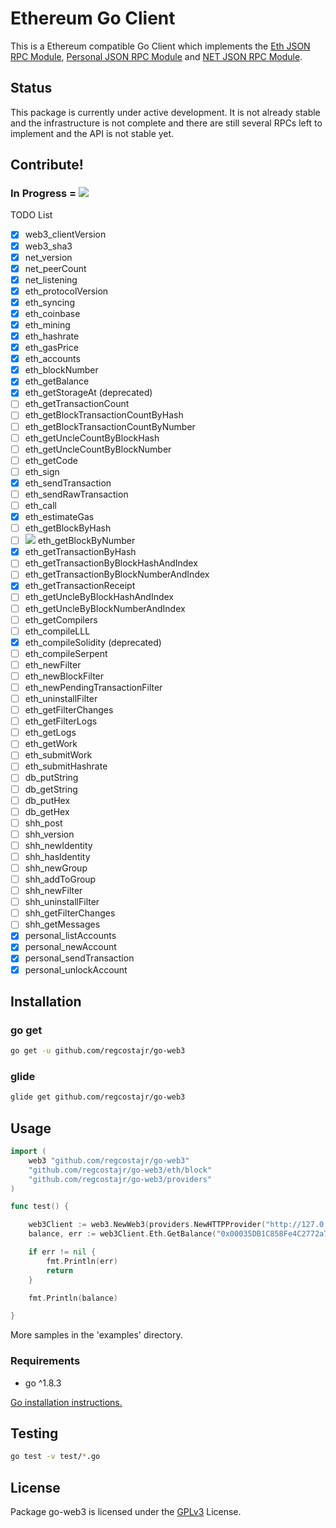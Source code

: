 # Ethereum Go Client

This is a Ethereum compatible Go Client
which implements the 
[Eth JSON RPC Module](https://github.com/ethereum/wiki/wiki/JSON-RPC),
[Personal JSON RPC Module](https://github.com/paritytech/parity/wiki/JSONRPC-personal-module) and
[NET JSON RPC Module](https://github.com/paritytech/parity/wiki/JSONRPC-net-module#net_version).

## Status

This package is currently under active development. It is not already stable and the infrastructure is not complete and there are still several RPCs left to implement and the API is not stable yet.

## Contribute!

### In Progress = ![](https://placehold.it/15/FFFF00/000000?text=+)

TODO List

- [x] web3_clientVersion                      
- [x] web3_sha3                               
- [x] net_version                             
- [x] net_peerCount                           
- [x] net_listening                           
- [x] eth_protocolVersion                     
- [x] eth_syncing                             
- [x] eth_coinbase                            
- [x] eth_mining                              
- [x] eth_hashrate                            
- [x] eth_gasPrice                            
- [x] eth_accounts                            
- [x] eth_blockNumber                         
- [x] eth_getBalance                          
- [x] eth_getStorageAt (deprecated)
- [ ] eth_getTransactionCount                 
- [ ] eth_getBlockTransactionCountByHash      
- [ ] eth_getBlockTransactionCountByNumber    
- [ ] eth_getUncleCountByBlockHash            
- [ ] eth_getUncleCountByBlockNumber          
- [ ] eth_getCode                             
- [ ] eth_sign                                
- [x] eth_sendTransaction                     
- [ ] eth_sendRawTransaction                  
- [ ] eth_call                                
- [x] eth_estimateGas                         
- [ ] eth_getBlockByHash                      
- [ ] ![](https://placehold.it/15/FFFF00/000000?text=+) eth_getBlockByNumber                    
- [x] eth_getTransactionByHash                
- [ ] eth_getTransactionByBlockHashAndIndex   
- [ ] eth_getTransactionByBlockNumberAndIndex 
- [x] eth_getTransactionReceipt               
- [ ] eth_getUncleByBlockHashAndIndex         
- [ ] eth_getUncleByBlockNumberAndIndex       
- [ ] eth_getCompilers                        
- [ ] eth_compileLLL                          
- [x] eth_compileSolidity (deprecated)                    
- [ ] eth_compileSerpent                      
- [ ] eth_newFilter                           
- [ ] eth_newBlockFilter                      
- [ ] eth_newPendingTransactionFilter         
- [ ] eth_uninstallFilter                     
- [ ] eth_getFilterChanges                    
- [ ] eth_getFilterLogs                       
- [ ] eth_getLogs                             
- [ ] eth_getWork                             
- [ ] eth_submitWork                          
- [ ] eth_submitHashrate                      
- [ ] db_putString                            
- [ ] db_getString                            
- [ ] db_putHex                               
- [ ] db_getHex                               
- [ ] shh_post                                
- [ ] shh_version                             
- [ ] shh_newIdentity                         
- [ ] shh_hasIdentity                         
- [ ] shh_newGroup                            
- [ ] shh_addToGroup                          
- [ ] shh_newFilter                           
- [ ] shh_uninstallFilter                     
- [ ] shh_getFilterChanges                    
- [ ] shh_getMessages                         
- [x] personal_listAccounts                   
- [x] personal_newAccount                     
- [x] personal_sendTransaction                
- [x] personal_unlockAccount                  

## Installation

### go get

```bash
go get -u github.com/regcostajr/go-web3
```

### glide

```bash
glide get github.com/regcostajr/go-web3
```

## Usage

```go
import (
	web3 "github.com/regcostajr/go-web3"
	"github.com/regcostajr/go-web3/eth/block"
	"github.com/regcostajr/go-web3/providers"
)

func test() {

	web3Client := web3.NewWeb3(providers.NewHTTPProvider("http://127.0.0.1:8545", 10))
	balance, err := web3Client.Eth.GetBalance("0x00035DB1C858Fe4C2772a779C6fEF0FdB850dE42", block.LATEST)

	if err != nil {
		fmt.Println(err)
		return
	}

	fmt.Println(balance)

}
```

More samples in the 'examples' directory.

### Requirements

* go ^1.8.3

[Go installation instructions.](https://golang.org/doc/install)

## Testing
```bash
go test -v test/*.go
```

## License

Package go-web3 is licensed under the [GPLv3](https://www.gnu.org/licenses/gpl-3.0.en.html) License.
